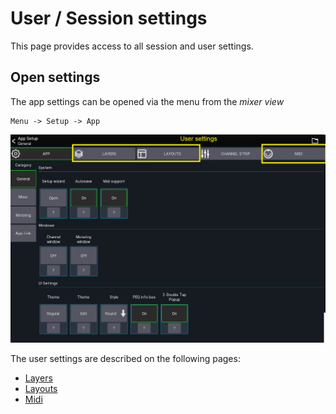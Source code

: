 # User / Session settings

This page provides access to all session and user settings.

## Open settings

The app settings can be opened via the menu from the *mixer view*

```
Menu -> Setup -> App
```

![User settings](../img/settings/user.png)

The user settings are described on the following pages:

- [Layers](../layers.md)
- [Layouts](../custom-layouts.md)
- [Midi](../midi.md)